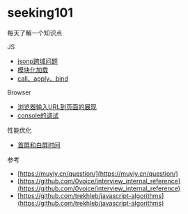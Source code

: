 # seeking101
每天了解一个知识点

JS 
- [jsonp跨域问题](./JS/jsonp.md)
- [模块化加载](./JS/module_loader.md)
- [call、apply、bind](./JS/call_apply_bind.md)

Browser
- [浏览器输入URL到页面的展现](./Browser/url_performance.md)
- [console的调试](./Browser/console_for_fun.md)

性能优化
- [首屏和白屏时间](./Optimize/first_page.md)

参考
- [https://muyiy.cn/question/](https://muyiy.cn/question/)
- [https://github.com/0voice/interview_internal_reference](https://github.com/0voice/interview_internal_reference)
- [https://github.com/trekhleb/javascript-algorithms](https://github.com/trekhleb/javascript-algorithms)